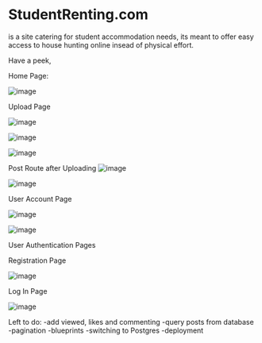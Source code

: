# StudentRenting.com
is a site catering for student accommodation needs, its meant to offer easy access to house hunting online insead of physical effort.

Have a peek,

Home Page:

![image](https://user-images.githubusercontent.com/38634516/197795698-5cc3533e-2144-4866-9184-c6dd2f42a0a6.png)


Upload Page

![image](https://user-images.githubusercontent.com/38634516/197795907-455257ee-81b2-4f50-a732-66b3de8e9c4c.png)

![image](https://user-images.githubusercontent.com/38634516/197796071-6175ea7f-f291-4ad4-a25e-8576ffc26b7a.png)

![image](https://user-images.githubusercontent.com/38634516/197796155-8ebb5b7e-4383-4b53-8b7a-63f20425fa26.png)

Post Route after Uploading
![image](https://user-images.githubusercontent.com/38634516/198586219-a229eb64-2d94-4d74-bb4e-bfb91f15893b.png)

![image](https://user-images.githubusercontent.com/38634516/198586300-0724be8c-0767-424c-9221-248f07ec23f5.png)



User Account Page

![image](https://user-images.githubusercontent.com/38634516/197796291-69d83356-a3de-4ae0-a507-445355cd16d6.png)

![image](https://user-images.githubusercontent.com/38634516/197796358-1b505e72-51c1-4cba-bd22-80bb56b2ccd6.png)

User Authentication Pages

Registration Page

![image](https://user-images.githubusercontent.com/38634516/197796629-70a6b7e1-5779-42b4-9ab4-6669aa1491c4.png)

Log In Page

![image](https://user-images.githubusercontent.com/38634516/197796786-b9a2293e-c1a7-483d-9394-042459730fc8.png)

Left to do:
-add viewed, likes and commenting
-query posts from database
-pagination
-blueprints
-switching to Postgres
-deployment
